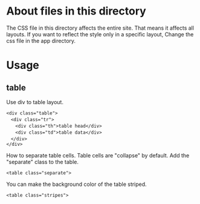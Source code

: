 About files in this directory
===

 The CSS file in this directory affects the entire site.
 That means it affects all layouts.
 If you want to reflect the style only in a specific layout,
 Change the css file in the app directory.

# Usage

## table

 Use div to table layout.

```
<div class="table">
　<div class="tr">
　　<div class="th">table head</div>
　　<div class="td">table data</div>
　</div>
</div>
```

 How to separate table cells. Table cells are "collapse" by default. Add the "separate" class to the table.

```
<table class="separate">
```

 You can make the background color of the table striped.

```
<table class="stripes">
```
